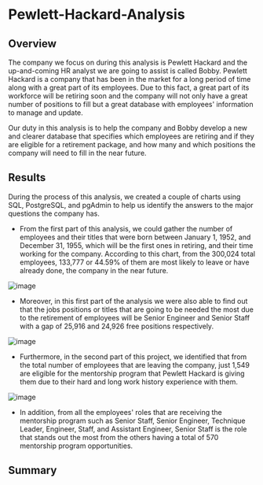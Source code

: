 # Pewlett-Hackard-Analysis

## Overview

The company we focus on during this analysis is Pewlett Hackard and the up-and-coming HR analyst we are going to assist is called Bobby. Pewlett Hackard is a company that has been in the market for a long period of time along with a great part of its employees. Due to this fact, a great part of its workforce will be retiring soon and the company will not only have a great number of positions to fill but a great database with employees' information to manage and update.  

Our duty in this analysis is to help the company and Bobby develop a new and clearer database that specifies which employees are retiring and if they are eligible for a retirement package, and how many and which positions the company will need to fill in the near future.

## Results
 
 During the process of this analysis, we created a couple of charts using SQL, PostgreSQL, and pgAdmin to help us identify the answers to the major questions the company has. 

* From the first part of this analysis, we could gather the number of employees and their titles that were born between January 1, 1952, and December 31, 1955, which will be the first ones in retiring, and their time working for the company. According to this chart, from the 300,024 total employees, 133,777 or 44.59% of them are most likely to leave or have already done, the company in the near future. 

![image](https://user-images.githubusercontent.com/113261292/202911113-4b497879-54fa-4f39-83aa-c7c0221b8149.png)

* Moreover, in this first part of the analysis we were also able to find out that the jobs positions or titles that are going to be needed the most due to the retirement of employees will be Senior Engineer and Senior Staff with a gap of 25,916 and 24,926 free positions respectively. 

![image](https://user-images.githubusercontent.com/113261292/202920422-68ec0cdf-13b6-4e3c-ab9c-6f5799009812.png)

* Furthermore, in the second part of this project, we identified that from the total number of employees that are leaving the company, just 1,549 are eligible for the mentorship program that Pewlett Hackard is giving them due to their hard and long work history experience with them. 

![image](https://user-images.githubusercontent.com/113261292/202920869-3e9d9987-3b58-4af9-8c24-e752b9b6ee39.png)

* In addition, from all the employees' roles that are receiving the mentorship program such as Senior Staff, Senior Engineer, Technique Leader, Engineer, Staff, and Assistant Engineer, Senior Staff is the role that stands out the most from the others having a total of 570 mentorship program opportunities.

## Summary
